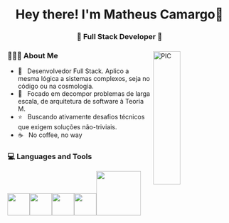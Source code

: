 <h1 align="center">Hey there! I'm Matheus Camargo👋 </h1>
<h3 align="center">🚀 Full Stack Developer 🚀</h3>
<div>
<img width = "35%" align="right" alt="PIC" height="300px" src="https://i.gifer.com/2D0v.gif" />
<div align="left"> 
  <h3> 👨🏻‍💻 About Me </h3>

  - 🚀 &nbsp; Desenvolvedor Full Stack. Aplico a mesma lógica a sistemas complexos, seja no código ou na cosmologia.
  - 📖 &nbsp; Focado em decompor problemas de larga escala, de arquitetura de software à Teoria M.
  - ⭐ &nbsp; Buscando ativamente desafios técnicos que exigem soluções não-triviais.
  - ☕ &nbsp; No coffee, no way

</div> 
</div>

<div>
  <h3> 💻 Languages and Tools </h3>
  <p>
   <img src="https://media3.giphy.com/media/ln7z2eWriiQAllfVcn/200w.webp"  width="50"><img src="https://i.giphy.com/media/eNAsjO55tPbgaor7ma/200w.webp" width="50"><img src="https://media3.giphy.com/media/kdFc8fubgS31b8DsVu/giphy.webp" width="50"><img src="https://i.giphy.com/media/IdyAQJVN2kVPNUrojM/200.webp" width="50"<img src="https://media.giphy.com/media/SU2ic3wTfuC6JhD1lA/giphy.gif" width="50"><img src="https://media.giphy.com/media/kH1DBkPNyZPOk0BxrM/giphy.gif" width="100">

    
  <p>



</div> 
